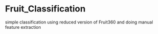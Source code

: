 # Fruit_Classification
 simple classification using reduced version of Fruit360 and doing manual feature extraction 
